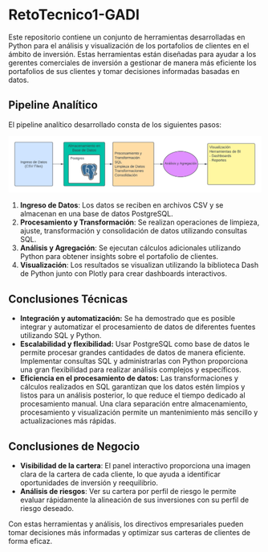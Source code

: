 # RetoTecnico1-GADI

Este repositorio contiene un conjunto de herramientas desarrolladas en Python para el análisis y visualización de los portafolios de clientes en el ámbito de inversión. Estas herramientas están diseñadas para ayudar a los gerentes comerciales de inversión a gestionar de manera más eficiente los portafolios de sus clientes y tomar decisiones informadas basadas en datos.

## Pipeline Analítico

El pipeline analítico desarrollado consta de los siguientes pasos:

![Pipeline analitico](Img/Pipeline_diagram.png) 

1. **Ingreso de Datos**: Los datos se reciben en archivos CSV y se almacenan en una base de datos PostgreSQL.
2. **Procesamiento y Transformación**: Se realizan operaciones de limpieza, ajuste, transformación y consolidación de datos utilizando consultas SQL.
3. **Análisis y Agregación**: Se ejecutan cálculos adicionales utilizando Python para obtener insights sobre el portafolio de clientes.
4. **Visualización**: Los resultados se visualizan utilizando la biblioteca Dash de Python junto con Plotly para crear dashboards interactivos.

## Conclusiones Técnicas
- **Integración y automatización:**  Se ha demostrado que es posible integrar y automatizar el procesamiento de datos de diferentes fuentes utilizando SQL y Python.
- **Escalabilidad y flexibilidad:**  Usar PostgreSQL como base de datos le permite procesar grandes cantidades de datos de manera eficiente.  Implementar consultas SQL y administrarlas con Python proporciona una gran flexibilidad para realizar análisis complejos y específicos.
- **Eficiencia en el procesamiento de datos:**  Las transformaciones y cálculos realizados en SQL garantizan que los datos estén limpios y listos para un análisis posterior, lo que reduce el tiempo dedicado al procesamiento manual.  Una clara separación entre almacenamiento, procesamiento y visualización permite un mantenimiento más sencillo y actualizaciones más rápidas. 

## Conclusiones de Negocio

- **Visibilidad de la cartera**: El panel interactivo proporciona una imagen clara de la cartera de cada cliente, lo que ayuda a identificar oportunidades de inversión y reequilibrio.
- **Análisis de riesgos**: Ver su cartera por perfil de riesgo le permite evaluar rápidamente la alineación de sus inversiones con su perfil de riesgo deseado.

Con estas herramientas y análisis, los directivos empresariales pueden tomar decisiones más informadas y optimizar sus carteras de clientes de forma eficaz.
